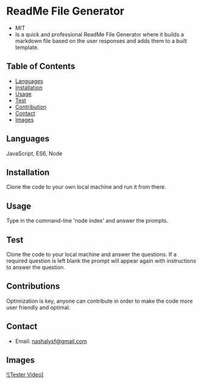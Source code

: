 
  # ReadMe File Generator 
   - MIT
   - Is a quick and professional ReadMe File Generator where it builds a markdown file based on the user responses and adds them to a built template.
   
   ## Table of Contents
   - [Languages](#laguages)
   - [Installation](#installation)
   - [Usage](#usage)
   - [Test](#test)
   - [Contribution](#contribution)
   - [Contact](#contact)
   - [Images](#Images)

   ## Languages
   JavaScript, ES6, Node

   ## Installation
   Clone the code to your own local machine and run it from there.

   ## Usage
   Type in the command-line 'node index' and answer the prompts.

   ## Test
   Clone the code to your local machine and answer the questions. If a required question is left blank the prompt will appear again with instructions to answer the question.

   ## Contributions
   Optimization  is key, anyone can contribute in order to make the code more user friendly and optimal.

   ## Contact
   * Email: nashalysf@gmail.com
   
   ## Images
   [![Tester Video]]({https://watch.screencastify.com/v/5aAP3gucsWPQYTGfeVSk} "Tester Video")
    
